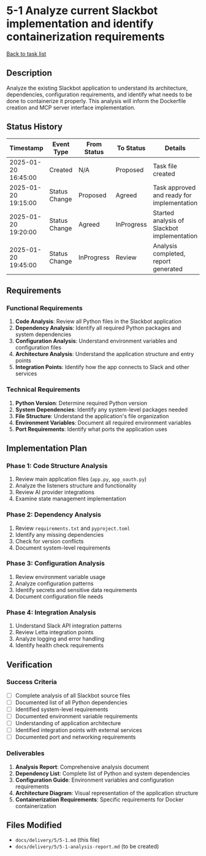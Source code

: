 # 5-1 Analyze current Slackbot implementation and identify containerization requirements

[Back to task list](./tasks.md)

## Description

Analyze the existing Slackbot application to understand its architecture, dependencies, configuration requirements, and identify what needs to be done to containerize it properly. This analysis will inform the Dockerfile creation and MCP server interface implementation.

## Status History

| Timestamp | Event Type | From Status | To Status | Details | User |
|-----------|------------|-------------|-----------|---------|------|
| 2025-01-20 16:45:00 | Created | N/A | Proposed | Task file created | AI_Agent |
| 2025-01-20 19:15:00 | Status Change | Proposed | Agreed | Task approved and ready for implementation | AI_Agent |
| 2025-01-20 19:20:00 | Status Change | Agreed | InProgress | Started analysis of Slackbot implementation | AI_Agent |
| 2025-01-20 19:45:00 | Status Change | InProgress | Review | Analysis completed, report generated | AI_Agent |

## Requirements

### Functional Requirements
1. **Code Analysis**: Review all Python files in the Slackbot application
2. **Dependency Analysis**: Identify all required Python packages and system dependencies
3. **Configuration Analysis**: Understand environment variables and configuration files
4. **Architecture Analysis**: Understand the application structure and entry points
5. **Integration Points**: Identify how the app connects to Slack and other services

### Technical Requirements
1. **Python Version**: Determine required Python version
2. **System Dependencies**: Identify any system-level packages needed
3. **File Structure**: Understand the application's file organization
4. **Environment Variables**: Document all required environment variables
5. **Port Requirements**: Identify what ports the application uses

## Implementation Plan

### Phase 1: Code Structure Analysis
1. Review main application files (`app.py`, `app_oauth.py`)
2. Analyze the listeners structure and functionality
3. Review AI provider integrations
4. Examine state management implementation

### Phase 2: Dependency Analysis
1. Review `requirements.txt` and `pyproject.toml`
2. Identify any missing dependencies
3. Check for version conflicts
4. Document system-level requirements

### Phase 3: Configuration Analysis
1. Review environment variable usage
2. Analyze configuration patterns
3. Identify secrets and sensitive data requirements
4. Document configuration file needs

### Phase 4: Integration Analysis
1. Understand Slack API integration patterns
2. Review Letta integration points
3. Analyze logging and error handling
4. Identify health check requirements

## Verification

### Success Criteria
- [ ] Complete analysis of all Slackbot source files
- [ ] Documented list of all Python dependencies
- [ ] Identified system-level requirements
- [ ] Documented environment variable requirements
- [ ] Understanding of application architecture
- [ ] Identified integration points with external services
- [ ] Documented port and networking requirements

### Deliverables
1. **Analysis Report**: Comprehensive analysis document
2. **Dependency List**: Complete list of Python and system dependencies
3. **Configuration Guide**: Environment variables and configuration requirements
4. **Architecture Diagram**: Visual representation of the application structure
5. **Containerization Requirements**: Specific requirements for Docker containerization

## Files Modified

- `docs/delivery/5/5-1.md` (this file)
- `docs/delivery/5/5-1-analysis-report.md` (to be created)
